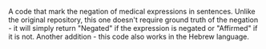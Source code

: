 A code that mark the negation of medical expressions in sentences.
Unlike the original repository, this one doesn't require ground truth of the negation - it will simply return "Negated" if the expression is negated or "Affirmed" if it is not.
Another addition - this code also works in the Hebrew language.
